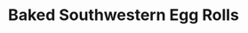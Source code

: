 ---
title: Baked Southwestern Egg Rolls
source: Annie's Eats
source_url: http://annies-eats.com/2010/03/05/baked-southwestern-egg-rolls/
yield: 24 rolls
active_time: 
total_time: 
tags: 
  - american
  - mexican
image: /uploads/southwesternEggRolls.jpg
ingredients: |-
  * 2 cups frozen corn, thawed 
  * 1 (15 oz.) can black beans, rinsed and drained 
  * 1 (10 oz.) package frozen chopped spinach, thawed and squeezed dry 
  * 2 cups shredded Mexican cheese blend 
  * 1 (4 oz.) can diced green chiles, drained 
  * 4 green onions, chopped 
  * 1 tsp. ground cumin 
  * 1/2 tsp. chili powder 
  * 1 tsp. salt 
  * 1/2 tsp. pepper 
  * 1/4 tsp. cayenne pepper 
  * 1 package egg roll wrappers (about 24 total) 
instructions: |-
  * In a large bowl, combine everything but the egg roll wrappers. Mix well to blend. 
  * Lay an egg roll wrapper out on a work surface so that one of the corners is pointing toward you and place ¼ cup of the filling in the center. * Fold the tip closest to you up over the filling, roll a bit, then take the points pointing outward and fold them in toward the center. Continue rolling into an egg roll shape until a small part of the remaining point is still free. Dip a finger in water or beaten egg and lightly brush on the edges of the free corner. Finish rolling and press to seal closed. Repeat with the remaining wrappers and filling. 
  * Preheat the oven to 425˚ F. Lightly oil a baking sheet with cooking spray. Place the sealed egg rolls on the baking sheet seam side down and spray the tops of the egg rolls with cooking spray. 
  * Bake for about 15 minutes, or until lightly brown, turning halfway through baking. Serve warm with salsa. 
---